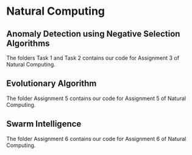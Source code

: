# Natural Computing
## Anomaly Detection using Negative Selection Algorithms

The folders Task 1 and Task 2 contains our code for Assignment 3 of Natural Computing.

## Evolutionary Algorithm
The folder Assignment 5 contains our code for Assignment 5 of Natural Computing.

## Swarm Intelligence
The folder Assignment 6 contains our code for Assignment 6 of Natural Computing.
